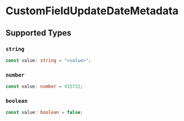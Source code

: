 # CustomFieldUpdateDateMetadata


## Supported Types

### `string`

```typescript
const value: string = "<value>";
```

### `number`

```typescript
const value: number = 415732;
```

### `boolean`

```typescript
const value: boolean = false;
```

